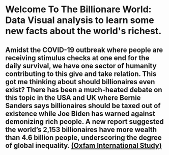 <h1>Welcome To The Billionare World: Data Visual analysis to learn some new facts about the world's richest.</h1>
<h2>Amidst the COVID-19 outbreak where people are receiving stimulus checks at one end for the daily survival, we have one sector of humanity contributing to this give and take relation. This got me thinking about should billionaires even exist?  There has been a much-heated debate on this topic in the USA and UK where Bernie Sanders says billionaires should be taxed out of existence while Joe Biden has warned against demonizing rich people. A new report suggested the world’s 2,153 billionaires have more wealth than 4.6 billion people, underscoring the degree of global inequality. <a href="https://www.oxfam.org/en/research/time-care?cid=aff_affwd_donate_id78888&awc=5991_1588560295_e499666771e54514c43d76e0fb835a3a">(Oxfam International Study) </a></h2>


